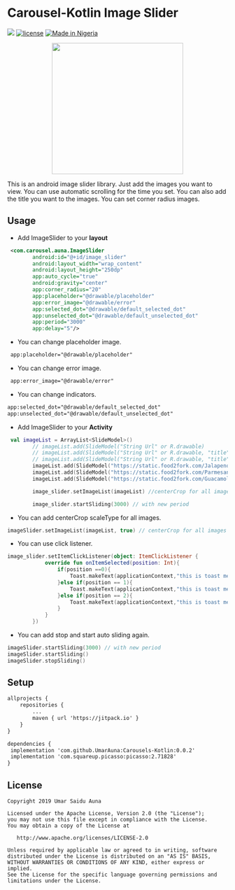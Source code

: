 # Carousel-Kotlin Image Slider
[![](https://jitpack.io/v/UmarAuna/Carousels-Kotlin.svg)](https://jitpack.io/#UmarAuna/Carousels-Kotlin)
[![license](https://img.shields.io/badge/license-Apache--2.0-brightgreen?style=popout)](https://opensource.org/licenses/Apache-2.0)
[![Made in Nigeria](https://img.shields.io/badge/made%20in-nigeria-008751.svg?style=flat-square)](https://github.com/acekyd/made-in-nigeria)


<center><img src="https://agitated-allen-ab5fcb.netlify.com/images/carousel_small.gif" width="300px"/></center>

This is an android image slider library. Just add the images you want to view. You can use automatic scrolling for the time you set. You can also add the title you want to the images. You can set corner radius images.

## Usage
- Add ImageSlider to your **layout**
```xml
 <com.carousel.auna.ImageSlider
        android:id="@+id/image_slider"
        android:layout_width="wrap_content"
        android:layout_height="250dp"
        app:auto_cycle="true"
        android:gravity="center"
        app:corner_radius="20"
        app:placeholder="@drawable/placeholder"
        app:error_image="@drawable/error"
        app:selected_dot="@drawable/default_selected_dot"
        app:unselected_dot="@drawable/default_unselected_dot"
        app:period="3000"
        app:delay="5"/>
```
- You can change placeholder image.
```xml
 app:placeholder="@drawable/placeholder"
```
- You can change error image.
```xml
 app:error_image="@drawable/error"
```
- You can change indicators.
```xml
app:selected_dot="@drawable/default_selected_dot"
app:unselected_dot="@drawable/default_unselected_dot"
```
- Add ImageSlider to your **Activity**
```kt
 val imageList = ArrayList<SlideModel>()
        // imageList.add(SlideModel("String Url" or R.drawable)
        // imageList.add(SlideModel("String Url" or R.drawable, "title") You can add title
        // imageList.add(SlideModel("String Url" or R.drawable, "title", true) Also you can add centerCrop scaleType for this image
        imageList.add(SlideModel("https://static.food2fork.com/Jalapeno2BPopper2BGrilled2BCheese2BSandwich2B12B500fd186186.jpg","Buy One get two for free",true))
        imageList.add(SlideModel("https://static.food2fork.com/ParmesanRoastedPotatoes11985a.jpg","Eat at 5% price reduction on Fridays",true))
        imageList.add(SlideModel("https://static.food2fork.com/GuacamoleGrilledCheese6019.jpg","Come and enjoy with your family",true))

        image_slider.setImageList(imageList) //centerCrop for all images

        image_slider.startSliding(3000) // with new period
```
- You can add centerCrop scaleType for all images. 
```kt
imageSlider.setImageList(imageList, true) // centerCrop for all images
```
- You can use click listener. 
```kt
image_slider.setItemClickListener(object: ItemClickListener {
            override fun onItemSelected(position: Int){
                if(position ==0){
                    Toast.makeText(applicationContext,"this is toast message 1", Toast.LENGTH_SHORT).show()
                }else if(position == 1){
                    Toast.makeText(applicationContext,"this is toast message 2", Toast.LENGTH_SHORT).show()
                }else if(position == 2){
                    Toast.makeText(applicationContext,"this is toast message 3", Toast.LENGTH_SHORT).show()
                }
            }
        })
```
- You can add stop and start auto sliding again. 
```kt
imageSlider.startSliding(3000) // with new period
imageSlider.startSliding()
imageSlider.stopSliding()
```

## Setup
```xml
allprojects {
    repositories {
        ...
        maven { url 'https://jitpack.io' }
    }
}

dependencies {
 implementation 'com.github.UmarAuna:Carousels-Kotlin:0.0.2'
 implementation 'com.squareup.picasso:picasso:2.71828'
}
```
## License
```
Copyright 2019 Umar Saidu Auna

Licensed under the Apache License, Version 2.0 (the "License");
you may not use this file except in compliance with the License.
You may obtain a copy of the License at

   http://www.apache.org/licenses/LICENSE-2.0

Unless required by applicable law or agreed to in writing, software
distributed under the License is distributed on an "AS IS" BASIS,
WITHOUT WARRANTIES OR CONDITIONS OF ANY KIND, either express or implied.
See the License for the specific language governing permissions and
limitations under the License.
```


